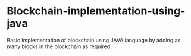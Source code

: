 # Blockchain-implementation-using-java
Basic Implementation of blockchain using JAVA language by adding as many blocks in the blockchain as required.
